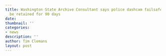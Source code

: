 ```yaml
---
title: Washington State Archive Consultant says police dashcam failsafe video must
  be retained for 90 days
date: 
thumbnail: ''
categories:
- news
description: ''
author: Tim Clemans
layout: post
---
```

